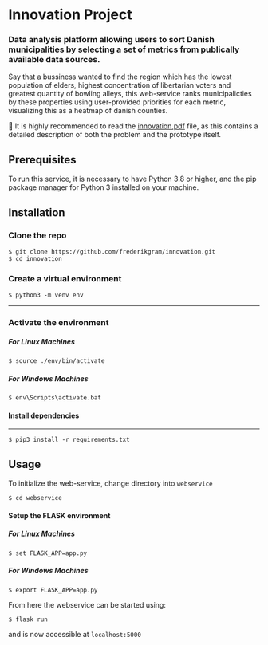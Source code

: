 # Innovation Project
### Data analysis platform allowing users to sort Danish municipalities by selecting a set of metrics from publically available data sources. 

Say that a bussiness wanted to find the region which has the lowest population of elders, highest concentration of libertarian voters and greatest quantity of bowling alleys, this web-service ranks municipalicties by these properties using user-provided priorities for each metric, visualizing this as a heatmap of danish counties.

📌 It is highly recommended to read the [innovation.pdf](https://github.com/frederikgram/Geodemographic-Identification-Protoype-and-Report/blob/master/innovation.pdf) file, as this contains a detailed description of both the problem and the prototype itself.

## Prerequisites
To run this service, it is necessary to have Python 3.8 or higher, and the pip package manager for Python 3 installed on your machine.
## Installation

### Clone the repo

```
$ git clone https://github.com/frederikgram/innovation.git
$ cd innovation
```

### Create a virtual environment


```
$ python3 -m venv env
```

---
### Activate the environment
##### For Linux Machines

```
$ source ./env/bin/activate
```

##### For Windows Machines

```
$ env\Scripts\activate.bat
```

#### Install dependencies
---

```
$ pip3 install -r requirements.txt
```

## Usage
To initialize the web-service, change directory into `webservice`
```
$ cd webservice
```


#### Setup the FLASK environment

##### For Linux Machines

```
$ set FLASK_APP=app.py
```

##### For Windows Machines

```
$ export FLASK_APP=app.py
```
From here the webservice can be started using:
```
$ flask run
```
and is now accessible at `localhost:5000`
